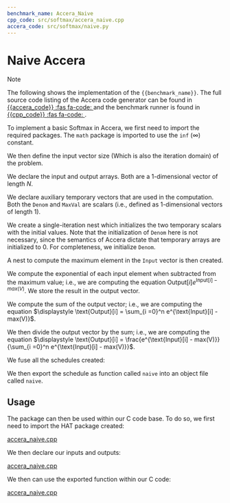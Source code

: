 ```yaml
---
benchmark_name: Accera_Naive
cpp_code: src/softmax/accera_naive.cpp
accera_code: src/softmax/naive.py
---
```

# Naive Accera

> [!Note]
> The following shows the implementation of the `{{benchmark_name}}`.
> The full source code listing of the Accera code generator can be found in  [{{accera_code}} :fas fa-code: ]({{accera_code}}) and the benchmark runner is found in [{{cpp_code}} :fas fa-code: ]({{cpp_code}}).

To implement a basic Softmax in Accera, we first need to import the required packages.
The `math` package is imported to use the `inf` ($\infty$) constant.

[](naive.py ':include :type=code python :fragment=import-package')


We then define the input vector size (Which is also the iteration domain) of the problem.
 
[](naive.py ':include :type=code python :fragment=declare-input-length')
 
We declare the input and output arrays.
Both are a $1$-dimensional vector of length $N$.

[](naive.py ':include :type=code python :fragment=declare-input-output-arrays')

We declare auxiliary temporary vectors that are used in the computation.
Both the `Denom` and `MaxVal` are scalars (i.e., defined as $1$-dimensional vectors of length $1$).

[](naive.py ':include :type=code python :fragment=declare-temp-arrays')

We create a single-iteration nest which initializes the two temporary scalars with the initial values.
Note that the initialization of `Denom` here is not necessary, since the semantics of Accera dictate that temporary arrays are initialized to $0$.
For completeness, we initialize `Denom`.

[](naive.py ':include :type=code python :fragment=init')

A nest to compute the maximum element in the `Input` vector is then created.

[](naive.py ':include :type=code python :fragment=max')

We compute the exponential of each input element when subtracted from the maximum value; i.e., we are computing the equation $\displaystyle \text{Output}[i] e^{\text{Input}[i] - max(V)}$.
We store the result in the output vector.

[](naive.py ':include :type=code python :fragment=exp')

We compute the sum of the output vector; i.e., we are computing the equation $\displaystyle \text{Output}[i] = \sum_{i =0}^n e^{\text{Input}[i] - max(V)}$.

[](naive.py ':include :type=code python :fragment=accum')

We then divide the output vector by the sum; i.e., we are computing the equation $\displaystyle \text{Output}[i] = \frac{e^{\text{Input}[i] - max(V)}}{\sum_{i =0}^n e^{\text{Input}[i] - max(V)}}$.

[](naive.py ':include :type=code python :fragment=divide')

We fuse all the schedules created:

[](naive.py ':include :type=code python :fragment=fuse')

We then export the schedule as function called `naive` into an object file called `naive`.

[](naive.py ':include :type=code python :fragment=export')


## Usage

The package can then be used within our C code base.
To do so, we first need to import the HAT package created:

[accera_naive.cpp](accera_naive.cpp ':include :type=code cpp :fragment=import-hat')

We then declare our inputs and outputs:

[accera_naive.cpp](accera_naive.cpp ':include :type=code cpp :fragment=declare-io')

We then can use the exported function within our C code:

[accera_naive.cpp](accera_naive.cpp ':include :type=code cpp :fragment=use-function')